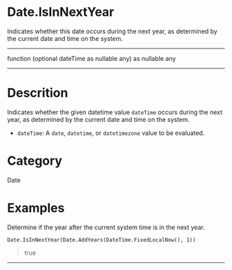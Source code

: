 ﻿# Date.IsInNextYear
Indicates whether this date occurs during the next year, as determined by the current date and time on the system.
***
function (optional dateTime as nullable any) as nullable any
***
# Descrition 
Indicates whether the given datetime value <code>dateTime</code> occurs during the next year, as determined by the current date and time on the system.
      <ul>
      <li><code>dateTime</code>: A <code>date</code>, <code>datetime</code>, or <code>datetimezone</code> value to be evaluated.</li>
      </ul>
# Category 
Date
# Examples 
Determine if the year after the current system time is in the next year.
```
Date.IsInNextYear(Date.AddYears(DateTime.FixedLocalNow(), 1))
```
> true
***
